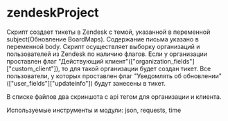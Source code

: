 # zendeskProject
Скрипт создает тикеты в Zendesk с темой, указанной в переменной subject(Обновление BoardMaps). Содержание пиcьма указано в переменной body.
Скрипт осуществляет выборку организаций и пользователей из Zendesk по наличию флагов. Если у организации проставлен флаг "Действующий клиент"(["organization_fields"]["custom_client"]),
то для такой организации будет создан тикет. Все пользователи, у которых проставлен флаг "Уведомлять об обновлении"(["user_fields"]["updateinfo"]) будут занесены в тикет.

В списке файлов два скриншота с api тегом для организации и клиента.



Используемые инструменты и модули:
json, requests, time

